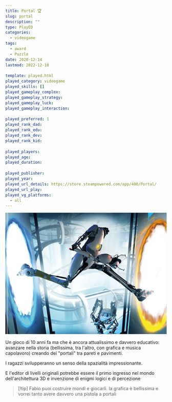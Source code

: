 ```yaml
---
title: Portal 🏆
slug: portal
description: ""
type: PlayED
categories:
  - videogame
tags:
  - award
  - Puzzle
date: 2020-12-14
lastmod: 2022-12-18

template: played.html
played_category: videogame
played_skills: []
played_gameplay_complex: 
played_gameplay_strategy: 
played_gameplay_luck: 
played_gameplay_interaction: 

played_preferred: 1
played_rank_dad: 
played_rank_edu: 
played_rank_dev: 
played_rank_kid: 

played_players: 
played_age: 
played_duration: 

played_publisher: 
played_year: 
played_url_details: https://store.steampowered.com/app/400/Portal/
played_url_play: 
played_vg_platforms:
  - all
---
```

 

![](../../assets/img/played/videogame/portal_2.webp)

Un gioco di 10 anni fa ma che è ancora attualissimo e davvero educativo:
avanzare nella storia (bellissima, tra l'altro, con grafica e musica capolavoro) creando dei "portali" tra pareti e pavimenti.

I ragazzi svilupperanno un senso della spazialità impressionante.

E l'editor di livelli originali potrebbe essere il primo ingresso nel mondo dell'architettura 3D e invenzione di enigmi logici e di percezione

> [!tip] Fabio
> puoi costruire mondi e giocarli. la grafica è bellissima e vorrei tanto avere davvero una pistola a portali


